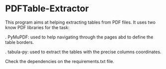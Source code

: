 # PDFTable-Extractor

This program aims at helping extracting tables from PDF files. It uses two know PDF libraries for the task:

. PyMuPDF: used to help navigating through the pages abd to define the table borders.

. tabula-py: used to extract the tables with the precise columns coordinates.

Check the dependencies on the requirements.txt file.
